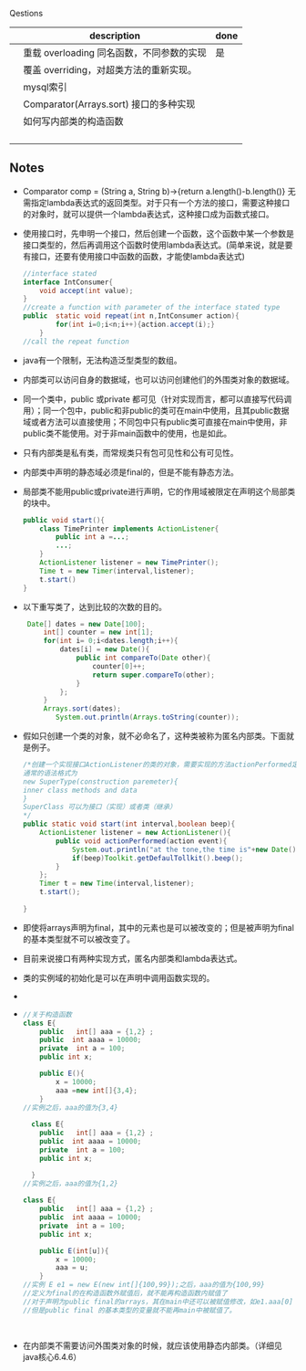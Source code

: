 Qestions



|      | description                                | done |
| ---- | ------------------------------------------ | ---- |
|      | 重载 overloading  同名函数，不同参数的实现 | 是   |
|      | 覆盖 overriding，对超类方法的重新实现。    |      |
|      | mysql索引                                  |      |
|      | Comparator(Arrays.sort) 接口的多种实现     |      |
|      | 如何写内部类的构造函数                     |      |
|      |                                            |      |
|      |                                            |      |
|      |                                            |      |
|      |                                            |      |





















## Notes

+ Comparator<String> comp = (String a, String b)->{return a.length()-b.length()} 无需指定lambda表达式的返回类型。对于只有一个方法的接口，需要这种接口的对象时，就可以提供一个lambda表达式，这种接口成为函数式接口。

+ 使用接口时，先申明一个接口，然后创建一个函数，这个函数中某一个参数是接口类型的，然后再调用这个函数时使用lambda表达式。(简单来说，就是要有接口，还要有使用接口中函数的函数，才能使lambda表达式)

  ~~~java
  //interface stated
  interface IntConsumer{
      void accept(int value);
  }
  //create a function with parameter of the interface stated type
  public  static void repeat(int n,IntConsumer action){
          for(int i=0;i<n;i++){action.accept(i);}
      }
  //call the repeat function
  ~~~

  

  

+ java有一个限制，无法构造泛型类型的数组。

+ 内部类可以访问自身的数据域，也可以访问创建他们的外围类对象的数据域。

+ 同一个类中，public 或private 都可见（针对实现而言，都可以直接写代码调用）；同一个包中，public和非public的类可在main中使用，且其public数据域或者方法可以直接使用；不同包中只有public类可直接在main中使用，非public类不能使用。对于非main函数中的使用，也是如此。

+ 只有内部类是私有类，而常规类只有包可见性和公有可见性。

+ 内部类中声明的静态域必须是final的，但是不能有静态方法。

+ 局部类不能用public或private进行声明，它的作用域被限定在声明这个局部类的块中。

  ~~~java
  public void start(){
      class TimePrinter implements ActionListener{
          public int a =...;
          ...;
      }
      ActionListener listener = new TimePrinter();
      Time t = new Timer(interval,listener);
      t.start()
  }
  ~~~



+ 以下重写类了，达到比较的次数的目的。

  ~~~java
   Date[] dates = new Date[100];
       int[] counter = new int[1];
       for(int i= 0;i<dates.length;i++){
           dates[i] = new Date(){
               public int compareTo(Date other){
                   counter[0]++;
                   return super.compareTo(other);
               }
           };
       }
       Arrays.sort(dates);
          System.out.println(Arrays.toString(counter));
  ~~~

+ 假如只创建一个类的对象，就不必命名了，这种类被称为匿名内部类。下面就是例子。

  ~~~java
  /*创建一个实现接口ActionListener的类的对象，需要实现的方法actionPerformed定义在\{}内。
  通常的语法格式为
  new SuperType(construction paremeter){
  inner class methods and data
  }
  SuperClass 可以为接口（实现）或者类（继承）
  */
  public static void start(int interval,boolean beep){
      ActionListener listener = new ActionListener(){
          public void actionPerformed(action event){
              System.out.println("at the tone,the time is"+new Date());
              if(beep)Toolkit.getDefaulTollkit().beep();
          }
      };
      Timer t = new Time(interval,listener);
      t.start();
      
  }
  
  
  ~~~

  

+ 即使将arrays声明为final，其中的元素也是可以被改变的；但是被声明为final的基本类型就不可以被改变了。

+ 目前来说接口有两种实现方式，匿名内部类和lambda表达式。

+ 类的实例域的初始化是可以在声明中调用函数实现的。

+ 

+ ~~~java
  //关于构造函数
  class E{
      public   int[] aaa = {1,2} ;
      public  int aaaa = 10000;
      private  int a = 100;
      public int x;
  
      public E(){
          x = 10000;
          aaa =new int[]{3,4};
      }
  //实例之后，aaa的值为{3,4}
      
    class E{
      public   int[] aaa = {1,2} ;
      public  int aaaa = 10000;
      private  int a = 100;
      public int x;
  
    }
  //实例之后，aaa的值为{1,2}
      
  class E{
      public   int[] aaa = {1,2} ;
      public  int aaaa = 10000;
      private  int a = 100;
      public int x;
  
      public E(int[u]){
          x = 10000;
          aaa = u;
      }
  //实例 E e1 = new E(new int[]{100,99});之后，aaa的值为{100,99}
  //定义为final的在构造函数外赋值后，就不能再构造函数内赋值了
  //对于声明为public final的arrays，其在main中还可以被赋值修改，如e1.aaa[0] = -100可行
  //但是public final 的基本类型的变量就不能再main中被赋值了。
  
    
  ~~~

+ 在内部类不需要访问外围类对象的时候，就应该使用静态内部类。（详细见java核心6.4.6）